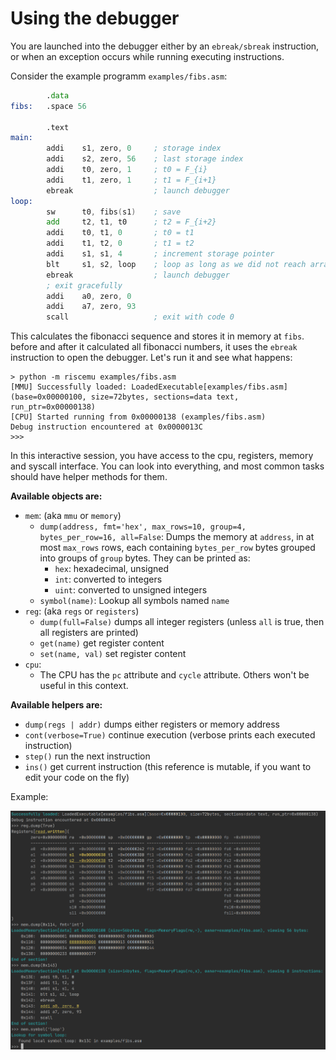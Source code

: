 # Using the debugger

You are launched into the debugger either by an `ebreak/sbreak` instruction, or when an exception occurs while running executing instructions.

Consider the example programm `examples/fibs.asm`:

```asm riscv-asm
        .data
fibs:   .space 56

        .text
main:
        addi    s1, zero, 0     ; storage index
        addi    s2, zero, 56    ; last storage index
        addi    t0, zero, 1     ; t0 = F_{i}
        addi    t1, zero, 1     ; t1 = F_{i+1}
        ebreak                  ; launch debugger
loop:
        sw      t0, fibs(s1)    ; save
        add     t2, t1, t0      ; t2 = F_{i+2}
        addi    t0, t1, 0       ; t0 = t1
        addi    t1, t2, 0       ; t1 = t2
        addi    s1, s1, 4       ; increment storage pointer
        blt     s1, s2, loop    ; loop as long as we did not reach array length
        ebreak                  ; launch debugger
        ; exit gracefully
        addi    a0, zero, 0
        addi    a7, zero, 93
        scall                   ; exit with code 0
```

This calculates the fibonacci sequence and stores it in memory at `fibs`. before and after it calculated all fibonacci numbers, it
uses the `ebreak` instruction to open the debugger. Let's run it and see what happens:

```
> python -m riscemu examples/fibs.asm
[MMU] Successfully loaded: LoadedExecutable[examples/fibs.asm](base=0x00000100, size=72bytes, sections=data text, run_ptr=0x00000138)
[CPU] Started running from 0x00000138 (examples/fibs.asm)
Debug instruction encountered at 0x0000013C
>>> 
```

In this interactive session, you have access to the cpu, registers, memory and syscall interface. You can look into everything,
and most common tasks should have helper methods for them.

**Available objects are:**

* `mem`: (aka `mmu` or `memory`)
  * `dump(address, fmt='hex', max_rows=10, group=4, bytes_per_row=16, all=False`:
    Dumps the memory at `address`, in at most `max_rows` rows, each containing `bytes_per_row` bytes grouped
    into groups of `group` bytes. They can be printed as:
    * `hex`: hexadecimal, unsigned
    * `int`: converted to integers
    * `uint`: converted to unsigned integers
  * `symbol(name)`: Lookup all symbols named `name`
* `reg`: (aka `regs` or `registers`)
  * `dump(full=False)` dumps all integer registers (unless `all` is true, then all registers are printed)
  * `get(name)` get register content
  * `set(name, val)` set register content
* `cpu`:
  * The CPU has the `pc` attribute and `cycle` attribute. Others won't be useful in this context. 
  
**Available helpers are:**

* `dump(regs | addr)` dumps either registers or memory address
* `cont(verbose=True)` continue execution (verbose prints each executed instruction)
* `step()` run the next instruction
* `ins()` get current instruction (this reference is mutable, if you want to edit your code on the fly)


Example:

![debuggin the fibs program](debug-session.png)